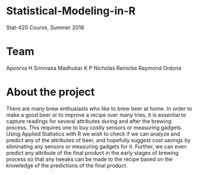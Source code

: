 # Statistical-Modeling-in-R
Stat-420 Course, Summer 2018

# Team
Apoorva H Srinivasa 
Madhukar K P 
Nicholas Reinicke 
Raymond Ordona 

# About the project
There are many brew enthusiasts who like to brew beer at home. In order to make a good beer or to improve a recipe over many tries, it is essential to capture readings for several attributes during and after the brewing process. This requires one to buy costly sensors or measuring gadgets. Using Applied Statistics with R we wish to check if we can analyze and predict any of the attributes of beer, and hopefully suggest cost savings by eliminating any sensors or measuring gadgets for it. Further, we can even predict any attribute of the final product in the early stages of brewing process so that any tweaks can be made to the recipe based on the knowledge of the predictions of the final product.
